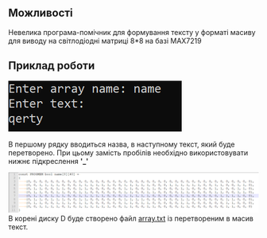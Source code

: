 ## Можливості
Невелика програма-помічник для формування тексту у форматі масиву для виводу на світлодіодні матриці 8*8 на базі MAX7219

## Приклад роботи
[![Program screen](https://github.com/DanyloMelnyk/RetroGames/blob/master/tools/FontGenerator/pictures/screen.png "Program screen")](https://github.com/DanyloMelnyk/RetroGames/tools/FontGenerator/pictures/screen.png "Program screen")

В першому рядку вводиться назва, в наступному текст, який буде перетворено. При цьому замість пробілів необхідно використовувати нижнє підкреслення **'_'**

[![output file screen](https://github.com/DanyloMelnyk/RetroGames/blob/master/tools/FontGenerator/pictures/file.png "output file screen")](https://github.com/DanyloMelnyk/RetroGames/tools/FontGenerator/pictures/file.png "output file screen")
В корені диску D буде створено файл [array.txt](https://github.com/DanyloMelnyk/RetroGames/blob/master/tools/FontGenerator/array.txt "array.txt") із перетвореним в масив текст.